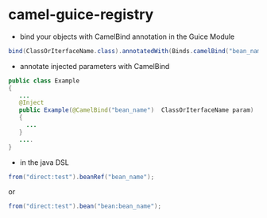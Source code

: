 # camel-guice-registry

* bind your objects with CamelBind annotation in the Guice Module

```java
bind(ClassOrIterfaceName.class).annotatedWith(Binds.camelBind("bean_name")).to(ClassName.class)
```


* annotate injected parameters with CamelBind

```java
public class Example
{ 
   ...
   @Inject
   public Example(@CamelBind("bean_name")  ClassOrIterfaceName param)
   {
     ...
   }
   ....
}
```

* in the java DSL

```java
from("direct:test").beanRef("bean_name");
```

or

```java
from("direct:test").bean("bean:bean_name");
```
